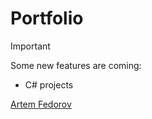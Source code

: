 # Portfolio 

>[!IMPORTANT]
>Some new features are coming: 
* C# projects  

[Artem Fedorov](https://www.linkedin.com/in/artem-fedorov-52a975249)

